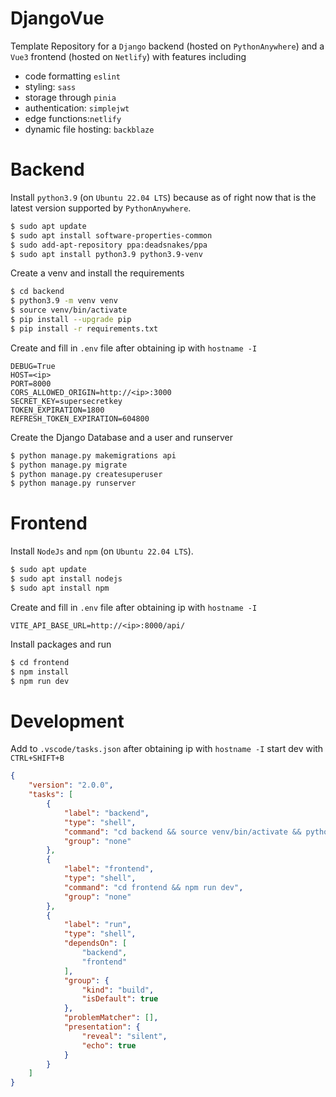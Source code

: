 # DjangoVue

Template Repository for a `Django` backend (hosted on `PythonAnywhere`) and a `Vue3` frontend (hosted on `Netlify`) with features including

* code formatting `eslint`
* styling: `sass`
* storage through `pinia`
* authentication: `simplejwt`
* edge functions:`netlify`
* dynamic file hosting: `backblaze`


# Backend

Install `python3.9` (on `Ubuntu 22.04 LTS`) because as of right now that is the latest version supported by `PythonAnywhere`.

```bash
$ sudo apt update
$ sudo apt install software-properties-common
$ sudo add-apt-repository ppa:deadsnakes/ppa
$ sudo apt install python3.9 python3.9-venv
```

Create a venv and install the requirements

```bash
$ cd backend
$ python3.9 -m venv venv
$ source venv/bin/activate
$ pip install --upgrade pip
$ pip install -r requirements.txt
```

Create and fill in `.env` file after obtaining ip with `hostname -I`

```env
DEBUG=True
HOST=<ip>
PORT=8000
CORS_ALLOWED_ORIGIN=http://<ip>:3000
SECRET_KEY=supersecretkey
TOKEN_EXPIRATION=1800
REFRESH_TOKEN_EXPIRATION=604800
```

Create the Django Database and a user and runserver

```bash
$ python manage.py makemigrations api
$ python manage.py migrate 
$ python manage.py createsuperuser
$ python manage.py runserver
```


# Frontend

Install `NodeJs` and `npm` (on `Ubuntu 22.04 LTS`).

```bash
$ sudo apt update
$ sudo apt install nodejs
$ sudo apt install npm
```

Create and fill in `.env` file after obtaining ip with `hostname -I`

```env
VITE_API_BASE_URL=http://<ip>:8000/api/
```

Install packages and run

```bash
$ cd frontend
$ npm install
$ npm run dev
```


# Development

Add to `.vscode/tasks.json` after obtaining ip with `hostname -I` start dev with `CTRL+SHIFT+B`

```json
{
    "version": "2.0.0",
    "tasks": [
        {
            "label": "backend",
            "type": "shell",
            "command": "cd backend && source venv/bin/activate && python manage.py runserver <ip>:8000",
            "group": "none"
        },
        {
            "label": "frontend",
            "type": "shell",
            "command": "cd frontend && npm run dev",
            "group": "none"
        },
        {
            "label": "run",
            "type": "shell",
            "dependsOn": [
                "backend",
                "frontend"
            ],
            "group": {
                "kind": "build",
                "isDefault": true
            },
            "problemMatcher": [],
            "presentation": {
                "reveal": "silent",
                "echo": true
            }
        }
    ]
}
```
